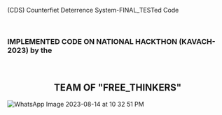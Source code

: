 (CDS) Counterfiet Deterrence System-FINAL_TESTed Code

<br>

<h3>IMPLEMENTED CODE ON NATIONAL HACKTHON (KAVACH-2023) by the</h3>
<br>
<center><h2> TEAM OF "FREE_THINKERS"</h2></center>

![WhatsApp Image 2023-08-14 at 10 32 51 PM](https://github.com/poomainthan/Counterfiet-Deterrence-System-IoT-/assets/86851654/5ad3dac9-14bb-4822-8612-077ecd5e0540)
